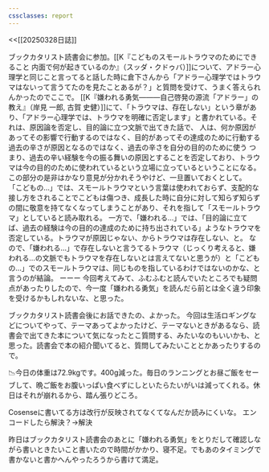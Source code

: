 ```yaml
---
cssclasses: report
---
```

<<[[20250328日誌]]

ブックカタリスト読書会に参加。[[K『こどものスモールトラウマのためにできること 内面で何が起きているのか』（スッダ・クドゥバ）]]について、アドラー心理学と同じこと言ってると話した時に倉下さんから「アドラー心理学ではトラウマはないって言うてたのを見たことあるが？」と質問を受けて、うまく答えられんかったのでここで。
[[K『嫌われる勇気―――自己啓発の源流「アドラー」の教え』（岸見 一郎, 古賀 史健）]]にて、「トラウマは、存在しない」という章があり、「アドラー心理学では、トラウマを明確に否定します」と書かれている。それは、原因論を否定し、目的論に立つ文脈で出てきた話で、
人は、何か原因があってその影響で行動するのではなく、目的があってその達成のために行動する
過去の辛さが原因となるのではなく、過去の辛さを自分の目的のために使う
つまり、過去の辛い経験を今の振る舞いの原因とすることを否定しており、トラウマは今の目的のために使われているという立場に立っているということになる。この部分の是非はかなり意見が分かれそうやけど、一旦置いておくとして。
「こどもの…」では、スモールトラウマという言葉は使われておらず、支配的な接し方をされることでこどもは傷つき、成長した時に自分に対して知らず知らずの間に敬意を持てなくなってしまうことがあり、それを指して「スモールトラウマ」としていると読み取れる。
一方で、「嫌われる…」では、「目的論に立てば、過去の経験は今の目的の達成のために持ち出されている」ようなトラウマを否定している。トラウマが原因じゃない、からトラウマは存在しない、と。
なので、「嫌われる…」で存在しないと言うてるトラウマ（じっくり考えると、嫌われる…の文脈でもトラウマを存在しないとは言えてないと思うが）と「こどもの…」でのスモールトラウマは、同じものを指しているわけではないのかな、と言うのが結論。
ーーー
今回考えてみて、ふむふむと読んでいたところでも疑問点があったりしたので、今一度「嫌われる勇気」を読んだら前とは全く違う印象を受けるかもしれないな、と思った。

ブックカタリスト読書会後にお話できたの、よかった。
今回は生活ロギングなどについてやって、テーマあってよかったけど、テーマないときがあるなら、読書会で出てきた本について気になったとこ質問する、みたいなのもいいかも、と思った。読書会で本の紹介聞いてると、質問してみたいこととかあったりするので。

📉今日の体重は72.9kgです。400g減った。毎日のランニングとお昼ご飯をセーブして、晩ご飯をお腹いっぱい食べずにしといたらたいがいは減ってくれる。休日はそれが崩れるから、踏ん張りどころ。

Cosenseに書いてる方は改行が反映されてなくてなんだか読みにくいな。
エンコードしたら解決？→解決

昨日はブックカタリスト読書会のあとに「嫌われる勇気」をとりだして確認しながら書いときたいこと書いたので時間がかかり、寝不足。でもあのタイミングで書かないと書かへんやったろうから書けて満足。